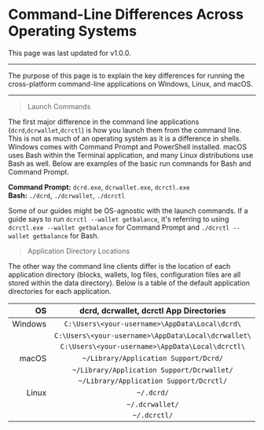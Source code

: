 # Command-Line Differences Across Operating Systems 

This page was last updated for v1.0.0.

---

The purpose of this page is to explain the key differences for running the cross-platform command-line applications on Windows, Linux, and macOS.

---

> Launch Commands

The first major difference in the command line applications (`dcrd`,`dcrwallet`,`dcrctl`) is how you launch them from the command line. This is not as much of an operating system as it is a difference in shells. Windows comes with Command Prompt and PowerShell installed. macOS uses Bash within the Terminal application, and many Linux distributions use Bash as well. Below are examples of the basic run commands for Bash and Command Prompt.

**Command Prompt:** `dcrd.exe`, `dcrwallet.exe`, `dcrctl.exe` <br />
**Bash:** `./dcrd`, `./dcrwallet`, `./dcrctl`

Some of our guides might be OS-agnostic with the launch commands. If a guide says to run `dcrctl --wallet getbalance`, it's referring to using `dcrctl.exe --wallet getbalance` for Command Prompt and `./dcrctl --wallet getbalance` for Bash.

> Application Directory Locations

The other way the command line clients differ is the location of each application directory (blocks, wallets, log files, configuration files are all stored within the data directory). Below is a table of the default application directories for each application. 

| OS      | dcrd, dcrwallet, dcrctl App Directories             |
| -------:|:---------------------------------------------------:|
| Windows | `C:\Users\<your-username>\AppData\Local\dcrd\`      |
|         | `C:\Users\<your-username>\AppData\Local\dcrwallet\` |
|         | `C:\Users\<your-username>\AppData\Local\dcrctl\`    |
| macOS   | `~/Library/Application Support/Dcrd/`               |
|         | `~/Library/Application Support/Dcrwallet/`          |
|         | `~/Library/Application Support/Dcrctl/`             |
| Linux   | `~/.dcrd/`                                          |
|         | `~/.dcrwallet/`                                     |
|         | `~/.dcrctl/`                                        |
